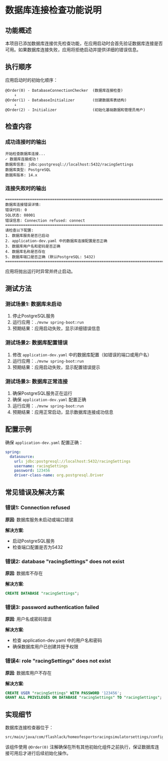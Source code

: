# 数据库连接检查功能说明

## 功能概述

本项目已添加数据库连接优先检查功能，在应用启动时会首先验证数据库连接是否可用。如果数据库连接失败，应用将拒绝启动并提供详细的错误信息。

## 执行顺序

应用启动时的初始化顺序：

```
@Order(0) - DatabaseConnectionChecker  (数据库连接检查)
    ↓
@Order(1) - DatabaseInitializer        (创建数据库表结构)
    ↓
@Order(2) - Initializer                (初始化基础数据和管理员用户)
```

## 检查内容

### 成功连接时的输出

```
开始检查数据库连接...
✓ 数据库连接成功！
数据库信息: jdbc:postgresql://localhost:5432/racingSettings
数据库类型: PostgreSQL
数据库版本: 14.x
```

### 连接失败时的输出

```
================================================================================
数据库连接错误详情:
错误代码: 0
SQL状态: 08001
错误信息: Connection refused: connect
================================================================================
请检查以下配置:
1. 数据库服务是否已启动
2. application-dev.yaml 中的数据库连接配置是否正确
3. 数据库用户名和密码是否正确
4. 数据库名称是否存在
5. 数据库端口是否正确 (默认PostgreSQL: 5432)
================================================================================
```

应用将抛出运行时异常并终止启动。

## 测试方法

### 测试场景1: 数据库未启动

1. 停止PostgreSQL服务
2. 运行应用：`./mvnw spring-boot:run`
3. 预期结果：应用启动失败，显示详细错误信息

### 测试场景2: 数据库配置错误

1. 修改 `application-dev.yaml` 中的数据库配置（如错误的端口或用户名）
2. 运行应用：`./mvnw spring-boot:run`
3. 预期结果：应用启动失败，显示配置错误提示

### 测试场景3: 数据库正常连接

1. 确保PostgreSQL服务正在运行
2. 确保 `application-dev.yaml` 配置正确
3. 运行应用：`./mvnw spring-boot:run`
4. 预期结果：应用正常启动，显示数据库连接成功信息

## 配置示例

确保 `application-dev.yaml` 配置正确：

```yaml
spring:
  datasource:
    url: jdbc:postgresql://localhost:5432/racingSettings
    username: racingSettings
    password: 123456
    driver-class-name: org.postgresql.Driver
```

## 常见错误及解决方案

### 错误1: Connection refused

**原因**: 数据库服务未启动或端口错误

**解决方案**: 
- 启动PostgreSQL服务
- 检查端口配置是否为5432

### 错误2: database "racingSettings" does not exist

**原因**: 数据库不存在

**解决方案**: 
```sql
CREATE DATABASE "racingSettings";
```

### 错误3: password authentication failed

**原因**: 用户名或密码错误

**解决方案**: 
- 检查 application-dev.yaml 中的用户名和密码
- 确保数据库用户已创建并授予权限

### 错误4: role "racingSettings" does not exist

**原因**: 数据库用户不存在

**解决方案**: 
```sql
CREATE USER "racingSettings" WITH PASSWORD '123456';
GRANT ALL PRIVILEGES ON DATABASE "racingSettings" TO "racingSettings";
```

## 实现细节

数据库连接检查器位于：
```
src/main/java/com/flashlack/homeofesportsracingsimulatorsettings/config/Initializer/DatabaseConnectionChecker.java
```

该组件使用 `@Order(0)` 注解确保在所有其他初始化组件之前执行，保证数据库连接可用后才进行后续初始化操作。
